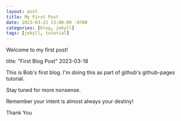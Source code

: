 ```yaml
---
layout: post
title: My First Post
date: 2023-03-21 13:00:00 -0700
categories: [blog, jekyll]
tags: [jekyll, tutorial]
---
```

Welcome to my first post!


title: "First Blog Post"
2023-03-18

This is Bob's first blog.
I'm doing this as part of github's github-pages tutorial.

Stay tuned for more nonsense.

Remember your intent is almost always your destiny!

Thank You


